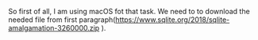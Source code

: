 So first of all, I am using macOS fot that task.
We need to to download the needed file from first paragraph(https://www.sqlite.org/2018/sqlite-amalgamation-3260000.zip ).
